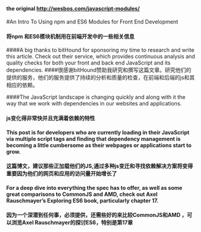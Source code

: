 #### the original http://wesbos.com/javascript-modules/
#An Intro To Using npm and ES6 Modules for Front End Development
#### 将npm 和ES6模块机制用在前端开发中的一些相关信息

####A big thanks to bitHound for sponsoring my time to research and write this article. Check out their service, which provides continuous analysis and quality checks for both your front and back end JavaScript and its dependencies.
####很感谢bitHound赞助我研究和撰写这篇文章。研究他们的提供的服务，他们的服务提供了持续的分析和质量的检查，在前端和后端的js和其相应的依赖。

####The JavaScript landscape is changing quickly and along with it the way that we work with dependencies in our websites and applications.
#### js变化得非常快并且充满着依赖的特性

#### This post is for developers who are currently loading in their JavaScript via multiple script tags and finding that dependency management is becoming a little cumbersome as their webpages or applications start to grow.
#### 这篇博文，建议那些正加载他们的JS,通过多种js变迁和寻找依赖解决方案将变得重要因为他们的网页和应用的访问量开始增长了

#### For a deep dive into everything the spec has to offer, as well as some great comparisons to CommonJS and AMD, check out Axel Rauschmayer’s Exploring ES6 book, particularly chapter 17.
#### 因为一个深潜到任何事，必须提供，还需些好的来比较CommonJS和AMD ，可以浏览Axel Rauschmayer的探讨ES6，特别是第17章